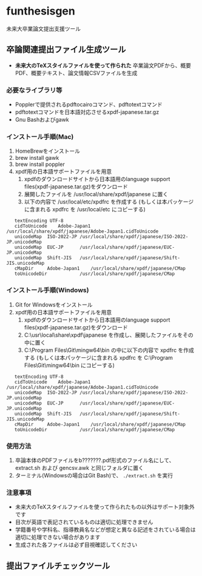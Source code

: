 # funthesisgen
未来大卒業論文提出支援ツール

## 卒論関連提出ファイル生成ツール
* **未来大のTeXスタイルファイルを使って作られた** 卒業論文PDFから、概要PDF、概要テキスト、論文情報CSVファイルを生成

### 必要なライブラリ等
* Popplerで提供されるpdftocairoコマンド、pdftotextコマンド
* pdftotextコマンドを日本語対応させるxpdf-japanese.tar.gz
* Gnu Bashおよびgawk

### インストール手順(Mac)
1. HomeBrewをインストール
1. brew install gawk
1. brew install poppler
1. xpdf用の日本語サポートファイルを用意
    1. xpdfのダウンロードサイトから日本語用のlanguage support files(xpdf-japanese.tar.gz)をダウンロード
    1. 展開したファイルを /usr/local/share/xpdf/japanese に置く
    1. 以下の内容で /usr/local/etc/xpdfrc を作成する (もしくは本パッケージに含まれる xpdfrc を /usr/local/etc にコピーする)
 ```
    textEncoding UTF-8
    cidToUnicode    Adobe-Japan1    /usr/local/share/xpdf/japanese/Adobe-Japan1.cidToUnicode
    unicodeMap  ISO-2022-JP /usr/local/share/xpdf/japanese/ISO-2022-JP.unicodeMap
    unicodeMap  EUC-JP      /usr/local/share/xpdf/japanese/EUC-JP.unicodeMap
    unicodeMap  Shift-JIS   /usr/local/share/xpdf/japanese/Shift-JIS.unicodeMap
    cMapDir     Adobe-Japan1    /usr/local/share/xpdf/japanese/CMap
    toUnicodeDir            /usr/local/share/xpdf/japanese/CMap
 ```

### インストール手順(Windows)
1. Git for Windowsをインストール
1. xpdf用の日本語サポートファイルを用意
    1. xpdfのダウンロードサイトから日本語用のlanguage support files(xpdf-japanese.tar.gz)をダウンロード
    1. C:\usr\local\share\xpdf\japanese を作成し、展開したファイルをその中に置く
    1. C:\Program Files\Git\mingw64\bin の中に以下の内容で xpdfrc を作成する (もしくは本パッケージに含まれる xpdfrc を C:\Program Files\Git\mingw64\bin にコピーする)
 ```
    textEncoding UTF-8
    cidToUnicode    Adobe-Japan1    /usr/local/share/xpdf/japanese/Adobe-Japan1.cidToUnicode
    unicodeMap  ISO-2022-JP /usr/local/share/xpdf/japanese/ISO-2022-JP.unicodeMap
    unicodeMap  EUC-JP      /usr/local/share/xpdf/japanese/EUC-JP.unicodeMap
    unicodeMap  Shift-JIS   /usr/local/share/xpdf/japanese/Shift-JIS.unicodeMap
    cMapDir     Adobe-Japan1    /usr/local/share/xpdf/japanese/CMap
    toUnicodeDir            /usr/local/share/xpdf/japanese/CMap
 ```

### 使用方法
1. 卒論本体のPDFファイルをb???????.pdf形式のファイル名にして、extract.sh および gencsv.awk と同じフォルダに置く
1. ターミナル(Windowsの場合はGit Bash)で、 `./extract.sh` を実行

### 注意事項
* 未来大のTeXスタイルファイルを使って作られたもの以外はサポート対象外です
* 目次が英語で表記されているものは適切に処理できません
* 学籍番号や学科名、指導教員名などが想定と異なる記述をされている場合は適切に処理できない場合があります
* 生成された各ファイルは必ず目視確認してください

## 提出ファイルチェックツール
